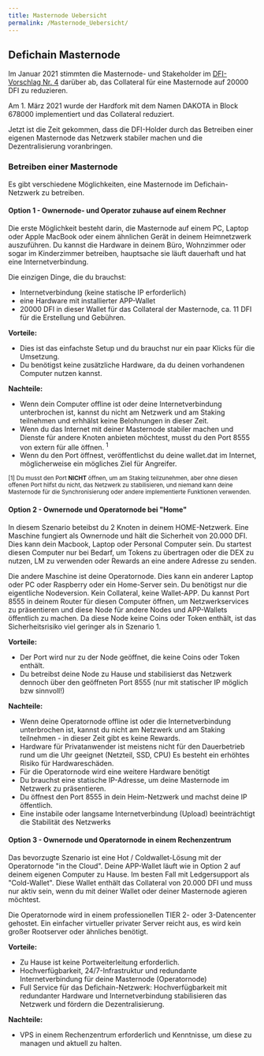 ```yaml
---
title: Masternode Uebersicht
permalink: /Masternode_Uebersicht/
---
```


## Defichain Masternode

Im Januar 2021 stimmten die Masternode- und Stakeholder im
[DFI-Vorschlag Nr. 4](https://github.com/DeFiCh/dfips/issues/6) darüber
ab, das Collateral für eine Masternode auf 20000 DFI zu reduzieren.

Am 1. März 2021 wurde der Hardfork mit dem Namen DAKOTA in Block 678000
implementiert und das Collateral reduziert.

Jetzt ist die Zeit gekommen, dass die DFI-Holder durch das Betreiben
einer eigenen Masternode das Netzwerk stabiler machen und die
Dezentralisierung voranbringen.

### Betreiben einer Masternode

Es gibt verschiedene Möglichkeiten, eine Masternode im
Defichain-Netzwerk zu betreiben.

#### Option 1 - Ownernode- und Operator zuhause auf einem Rechner

Die erste Möglichkeit besteht darin, die Masternode auf einem PC, Laptop
oder Apple MacBook oder einem ähnlichen Gerät in deinem Heimnetzwerk
auszuführen. Du kannst die Hardware in deinem Büro, Wohnzimmer oder
sogar im Kinderzimmer betreiben, hauptsache sie läuft dauerhaft und hat
eine Internetverbindung.

Die einzigen Dinge, die du brauchst:

- Internetverbindung (keine statische IP erforderlich)
- eine Hardware mit installierter APP-Wallet
- 20000 DFI in dieser Wallet für das Collateral der Masternode, ca. 11
  DFI für die Erstellung und Gebühren.

**Vorteile:**

- Dies ist das einfachste Setup und du brauchst nur ein paar Klicks für
  die Umsetzung.
- Du benötigst keine zusätzliche Hardware, da du deinen vorhandenen
  Computer nutzen kannst.

**Nachteile:**

- Wenn dein Computer offline ist oder deine Internetverbindung
  unterbrochen ist, kannst du nicht am Netzwerk und am Staking
  teilnehmen und erhhälst keine Belohnungen in dieser Zeit.
- Wenn du das Internet mit deiner Masternode stabiler machen und Dienste
  für andere Knoten anbieten möchtest, musst du den Port 8555 von extern
  für alle öffnen. <sup>1</sup>
- Wenn du den Port öffnest, veröffentlichst du deine wallet.dat im
  Internet, möglicherweise ein mögliches Ziel für Angreifer.

<small>\[1\] Du musst den Port **NICHT** öffnen, um am Staking
teilzunehmen, aber ohne diesen offenen Port hilfst du nicht, das
Netzwerk zu stabilisieren, und niemand kann deine Masternode für die
Synchronisierung oder andere implementierte Funktionen
verwenden.</small>

#### Option 2 - Ownernode und Operatornode bei "Home"

In diesem Szenario beteibst du 2 Knoten in deinem HOME-Netzwerk. Eine
Maschine fungiert als Ownernode und hält die Sicherheit von 20.000 DFI.
Dies kann dein Macbook, Laptop oder Personal Computer sein. Du startest
diesen Computer nur bei Bedarf, um Tokens zu übertragen oder die DEX zu
nutzen, LM zu verwenden oder Rewards an eine andere Adresse zu senden.

Die andere Maschine ist deine Operatornode. Dies kann ein anderer Laptop
oder PC oder Raspberry oder ein Home-Server sein. Du benötigst nur die
eigentliche Nodeversion. Kein Collateral, keine Wallet-APP. Du kannst
Port 8555 in deinem Router für diesen Computer öffnen, um
Netzwerkservices zu präsentieren und diese Node für andere Nodes und
APP-Wallets öffentlich zu machen. Da diese Node keine Coins oder Token
enthält, ist das Sicherheitsrisiko viel geringer als in Szenario 1.

**Vorteile:**

- Der Port wird nur zu der Node geöffnet, die keine Coins oder Token
  enthält.
- Du betreibst deine Node zu Hause und stabilisierst das Netzwerk
  dennoch über den geöffneten Port 8555 (nur mit statischer IP möglich
  bzw sinnvoll!)

**Nachteile:**

- Wenn deine Operatornode offline ist oder die Internetverbindung
  unterbrochen ist, kannst du nicht am Netzwerk und am Staking
  teilnehmen - in dieser Zeit gibt es keine Rewards.
- Hardware für Privatanwender ist meistens nicht für den Dauerbetrieb
  rund um die Uhr geeignet (Netzteil, SSD, CPU) Es besteht ein erhöhtes
  Risiko für Hardwareschäden.
- Für die Operatornode wird eine weitere Hardware benötigt
- Du brauchst eine statische IP-Adresse, um deine Masternode im Netzwerk
  zu präsentieren.
- Du öffnest den Port 8555 in dein Heim-Netzwerk und machst deine IP
  öffentlich.
- Eine instabile oder langsame Internetverbindung (Upload)
  beeinträchtigt die Stabilität des Netzwerks

#### Option 3 - Ownernode und Operatornode in einem Rechenzentrum

Das bevorzugte Szenario ist eine Hot / Coldwallet-Lösung mit der
Operatornode "in the Cloud". Deine APP-Wallet läuft wie in Option 2 auf
deinem eigenen Computer zu Hause. Im besten Fall mit Ledgersupport als
"Cold-Wallet". Diese Wallet enthält das Collateral von 20.000 DFI und
muss nur aktiv sein, wenn du mit deiner Wallet oder deiner Masternode
agieren möchtest.

Die Operatornode wird in einem professionellen TIER 2- oder
3-Datencenter gehostet. Ein einfacher virtueller privater Server reicht
aus, es wird kein großer Rootserver oder ähnliches benötigt.

**Vorteile:**

- Zu Hause ist keine Portweiterleitung erforderlich.
- Hochverfügbarkeit, 24/7-Infrastruktur und redundante
  Internetverbindung für deine Masternode (Operatornode)
- Full Service für das Defichain-Netzwerk: Hochverfügbarkeit mit
  redundanter Hardware und Internetverbindung stabilisieren das Netzwerk
  und fördern die Dezentralisierung.

**Nachteile:**

- VPS in einem Rechenzentrum erforderlich und Kenntnisse, um diese zu
  managen und aktuell zu halten.
